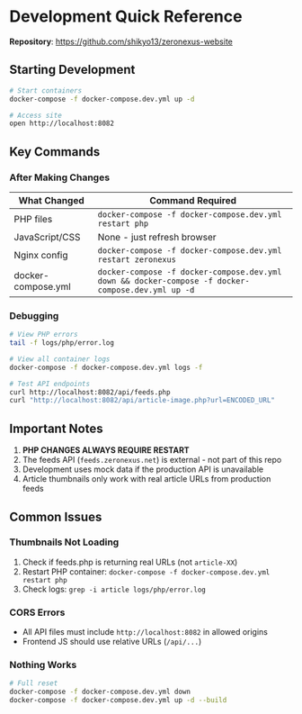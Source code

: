 # Development Quick Reference

**Repository**: https://github.com/shikyo13/zeronexus-website

## Starting Development

```bash
# Start containers
docker-compose -f docker-compose.dev.yml up -d

# Access site
open http://localhost:8082
```

## Key Commands

### After Making Changes

| What Changed | Command Required |
|-------------|-----------------|
| PHP files | `docker-compose -f docker-compose.dev.yml restart php` |
| JavaScript/CSS | None - just refresh browser |
| Nginx config | `docker-compose -f docker-compose.dev.yml restart zeronexus` |
| docker-compose.yml | `docker-compose -f docker-compose.dev.yml down && docker-compose -f docker-compose.dev.yml up -d` |

### Debugging

```bash
# View PHP errors
tail -f logs/php/error.log

# View all container logs
docker-compose -f docker-compose.dev.yml logs -f

# Test API endpoints
curl http://localhost:8082/api/feeds.php
curl "http://localhost:8082/api/article-image.php?url=ENCODED_URL"
```

## Important Notes

1. **PHP CHANGES ALWAYS REQUIRE RESTART**
2. The feeds API (`feeds.zeronexus.net`) is external - not part of this repo
3. Development uses mock data if the production API is unavailable
4. Article thumbnails only work with real article URLs from production feeds

## Common Issues

### Thumbnails Not Loading
1. Check if feeds.php is returning real URLs (not `article-XX`)
2. Restart PHP container: `docker-compose -f docker-compose.dev.yml restart php`
3. Check logs: `grep -i article logs/php/error.log`

### CORS Errors
- All API files must include `http://localhost:8082` in allowed origins
- Frontend JS should use relative URLs (`/api/...`)

### Nothing Works
```bash
# Full reset
docker-compose -f docker-compose.dev.yml down
docker-compose -f docker-compose.dev.yml up -d --build
```